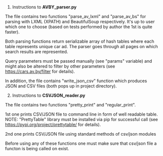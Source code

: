 1) Instructions to **AVBY_parser.py**

The file contains two functions "parse_av_lxml" and "parse_av_bs" for parsing
with LXML (XPATH) and BeautifulSoup respectively. It's up to user which one to choose
(based on tests performed by author the 1st is quite faster).

Both parsing functions return serializable array of hash tables
where each table represents unique car ad. The parser goes through
all pages on which search results are represented.

Query parameters must be passed manually (see "params" variable) and might also
be altered to filter by other parameters (see https://cars.av.by/filter for details).

In addition, the file contains "write_json_csv" function which produces
JSON and CSV files (both pops up in project directory).

2) Instructions to **CSVJSON_reader.py**

The file contains two functions "pretty_print" and "regular_print".

1st one prints CSV/JSON file to command line in form of well readable table.
NOTE: "PrettyTable" library must be installed via pip for successful call
       (see https://pypi.org/project/prettytable/ for details).

2nd one prints CSV/JSON file using standard methods of csv/json modules

Before using any of these functions one must make sure that csv/json file
a functon is being called on exist.
